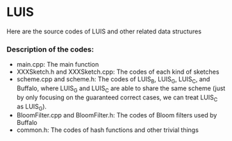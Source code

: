 # LUIS

Here are the source codes of LUIS and other related data structures

### Description of the codes:

* main.cpp: The main function
* XXXSketch.h and XXXSketch.cpp: The codes of each kind of sketches
* scheme.cpp and scheme.h: The codes of LUIS<sub>B</sub>, LUIS<sub>G</sub>, LUIS<sub>C</sub>, and Buffalo, where LUIS<sub>G</sub> and LUIS<sub>C</sub> are able to share the same scheme (just by only focusing on the guaranteed correct cases, we can treat LUIS<sub>C</sub> as LUIS<sub>G</sub>).
* BloomFilter.cpp and BloomFilter.h: The codes of Bloom filters used by Buffalo
* common.h: The codes of hash functions and other trivial things
